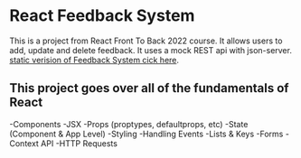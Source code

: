 # React Feedback System

This is a project from   React Front To Back 2022 course. It allows users to add, update and delete feedback. It uses a mock REST api with json-server. [static verision of Feedback System cick here](https://feedbacksystemreact.netlify.app/).

## This project goes over all of the fundamentals of React 

-Components
-JSX
-Props (proptypes, defaultprops, etc)
-State (Component & App Level)
-Styling
-Handling Events
-Lists & Keys
-Forms
-Context API
-HTTP Requests

